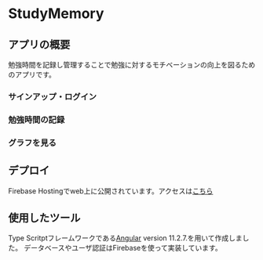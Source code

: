 # StudyMemory

## アプリの概要

勉強時間を記録し管理することで勉強に対するモチベーションの向上を図るためのアプリです。

### サインアップ・ログイン

### 勉強時間の記録

### グラフを見る

## デプロイ

Firebase Hostingでweb上に公開されています。アクセスは[こちら](https://study-memory.web.app/)

## 使用したツール

Type Scritptフレームワークである[Angular](https://github.com/angular/angular-cli) version 11.2.7.を用いて作成しました。
データベースやユーザ認証はFirebaseを使って実装しています。
